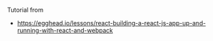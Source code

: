 Tutorial from 
- https://egghead.io/lessons/react-building-a-react-js-app-up-and-running-with-react-and-webpack

